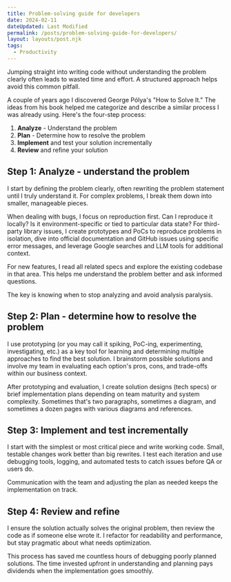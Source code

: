 ```yaml
---
title: Problem-solving guide for developers
date: 2024-02-11
dateUpdated: Last Modified
permalink: /posts/problem-solving-guide-for-developers/
layout: layouts/post.njk
tags:
  - Productivity
---
```


Jumping straight into writing code without understanding the problem clearly often leads to wasted time and effort. A structured approach helps avoid this common pitfall.

A couple of years ago I discovered George Pólya's "How to Solve It." The ideas from his book helped me categorize and describe a similar process I was already using. Here's the four-step process:

1. **Analyze** - Understand the problem
2. **Plan** - Determine how to resolve the problem  
3. **Implement** and test your solution incrementally
4. **Review** and refine your solution

## Step 1: Analyze - understand the problem

I start by defining the problem clearly, often rewriting the problem statement until I truly understand it. For complex problems, I break them down into smaller, manageable pieces.

When dealing with bugs, I focus on reproduction first. Can I reproduce it locally? Is it environment-specific or tied to particular data state? For third-party library issues, I create prototypes and PoCs to reproduce problems in isolation, dive into official documentation and GitHub issues using specific error messages, and leverage Google searches and LLM tools for additional context.

For new features, I read all related specs and explore the existing codebase in that area. This helps me understand the problem better and ask informed questions.

The key is knowing when to stop analyzing and avoid analysis paralysis.

## Step 2: Plan - determine how to resolve the problem

I use prototyping (or you may call it spiking, PoC-ing, experimenting, investigating, etc.) as a key tool for learning and determining multiple approaches to find the best solution. I brainstorm possible solutions and involve my team in evaluating each option's pros, cons, and trade-offs within our business context.

After prototyping and evaluation, I create solution designs (tech specs) or brief implementation plans depending on team maturity and system complexity. Sometimes that's two paragraphs, sometimes a diagram, and sometimes a dozen pages with various diagrams and references.

## Step 3: Implement and test incrementally

I start with the simplest or most critical piece and write working code. Small, testable changes work better than big rewrites. I test each iteration and use debugging tools, logging, and automated tests to catch issues before QA or users do.

Communication with the team and adjusting the plan as needed keeps the implementation on track.

## Step 4: Review and refine

I ensure the solution actually solves the original problem, then review the code as if someone else wrote it. I refactor for readability and performance, but stay pragmatic about what needs optimization.

This process has saved me countless hours of debugging poorly planned solutions. The time invested upfront in understanding and planning pays dividends when the implementation goes smoothly.
